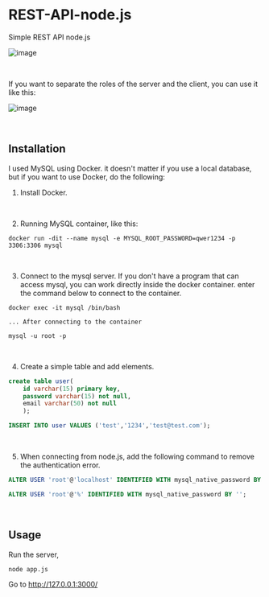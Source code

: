 # REST-API-node.js

Simple REST API node.js

![image](https://user-images.githubusercontent.com/54389889/115108394-33aafd00-9fab-11eb-83d8-b47b8d4a2833.png)

</br>

If you want to separate the roles of the server and the client, you can use it like this:

![image](https://user-images.githubusercontent.com/54389889/115108413-5210f880-9fab-11eb-9f8a-572cabe6591d.png)

</br>

## Installation

I used MySQL using Docker. it doesn't matter if you use a local database, but if you want to use Docker, do the following:
1. Install Docker.

</br>

2. Running MySQL container, like this:
```docker
docker run -dit --name mysql -e MYSQL_ROOT_PASSWORD=qwer1234 -p 3306:3306 mysql
```

</br>

3. Connect to the mysql server. If you don't have a program that can access mysql, you can work directly inside the docker container. enter the command below to connect to the container.

```docker
docker exec -it mysql /bin/bash

... After connecting to the container

mysql -u root -p
```

</br>

4. Create a simple table and add elements.
```sql
create table user(
    id varchar(15) primary key,
    password varchar(15) not null,
    email varchar(50) not null
    );
```

```sql
INSERT INTO user VALUES ('test','1234','test@test.com');
```

</br>

5. When connecting from node.js, add the following command to remove the authentication error.

```sql
ALTER USER 'root'@'localhost' IDENTIFIED WITH mysql_native_password BY 'qwer1234';
```
```sql
ALTER USER 'root'@'%' IDENTIFIED WITH mysql_native_password BY '';
```

</br>

## Usage
Run the server,
```bash
node app.js
```
Go to http://127.0.0.1:3000/